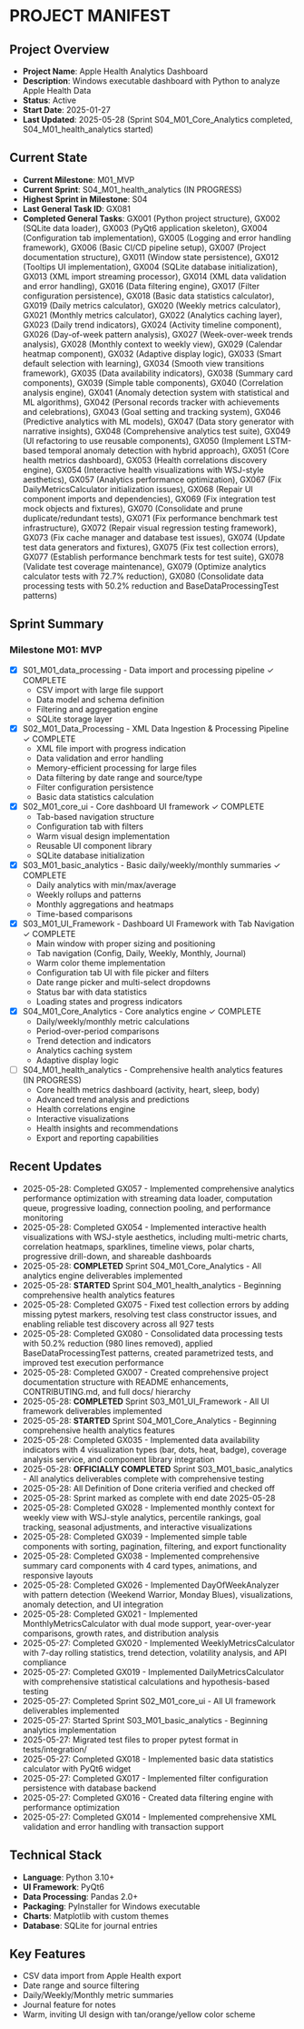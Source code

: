 # PROJECT MANIFEST

## Project Overview
- **Project Name**: Apple Health Analytics Dashboard
- **Description**: Windows executable dashboard with Python to analyze Apple Health Data
- **Status**: Active
- **Start Date**: 2025-01-27
- **Last Updated**: 2025-05-28 (Sprint S04_M01_Core_Analytics completed, S04_M01_health_analytics started)

## Current State
- **Current Milestone**: M01_MVP
- **Current Sprint**: S04_M01_health_analytics (IN PROGRESS)
- **Highest Sprint in Milestone**: S04
- **Last General Task ID**: GX081
- **Completed General Tasks**: GX001 (Python project structure), GX002 (SQLite data loader), GX003 (PyQt6 application skeleton), GX004 (Configuration tab implementation), GX005 (Logging and error handling framework), GX006 (Basic CI/CD pipeline setup), GX007 (Project documentation structure), GX011 (Window state persistence), GX012 (Tooltips UI implementation), GX004 (SQLite database initialization), GX013 (XML import streaming processor), GX014 (XML data validation and error handling), GX016 (Data filtering engine), GX017 (Filter configuration persistence), GX018 (Basic data statistics calculator), GX019 (Daily metrics calculator), GX020 (Weekly metrics calculator), GX021 (Monthly metrics calculator), GX022 (Analytics caching layer), GX023 (Daily trend indicators), GX024 (Activity timeline component), GX026 (Day-of-week pattern analysis), GX027 (Week-over-week trends analysis), GX028 (Monthly context to weekly view), GX029 (Calendar heatmap component), GX032 (Adaptive display logic), GX033 (Smart default selection with learning), GX034 (Smooth view transitions framework), GX035 (Data availability indicators), GX038 (Summary card components), GX039 (Simple table components), GX040 (Correlation analysis engine), GX041 (Anomaly detection system with statistical and ML algorithms), GX042 (Personal records tracker with achievements and celebrations), GX043 (Goal setting and tracking system), GX046 (Predictive analytics with ML models), GX047 (Data story generator with narrative insights), GX048 (Comprehensive analytics test suite), GX049 (UI refactoring to use reusable components), GX050 (Implement LSTM-based temporal anomaly detection with hybrid approach), GX051 (Core health metrics dashboard), GX053 (Health correlations discovery engine), GX054 (Interactive health visualizations with WSJ-style aesthetics), GX057 (Analytics performance optimization), GX067 (Fix DailyMetricsCalculator initialization issues), GX068 (Repair UI component imports and dependencies), GX069 (Fix integration test mock objects and fixtures), GX070 (Consolidate and prune duplicate/redundant tests), GX071 (Fix performance benchmark test infrastructure), GX072 (Repair visual regression testing framework), GX073 (Fix cache manager and database test issues), GX074 (Update test data generators and fixtures), GX075 (Fix test collection errors), GX077 (Establish performance benchmark tests for test suite), GX078 (Validate test coverage maintenance), GX079 (Optimize analytics calculator tests with 72.7% reduction), GX080 (Consolidate data processing tests with 50.2% reduction and BaseDataProcessingTest patterns)

## Sprint Summary

### Milestone M01: MVP
- [x] S01_M01_data_processing - Data import and processing pipeline ✓ COMPLETE
  - CSV import with large file support
  - Data model and schema definition
  - Filtering and aggregation engine
  - SQLite storage layer
- [x] S02_M01_Data_Processing - XML Data Ingestion & Processing Pipeline ✓ COMPLETE
  - XML file import with progress indication
  - Data validation and error handling
  - Memory-efficient processing for large files
  - Data filtering by date range and source/type
  - Filter configuration persistence
  - Basic data statistics calculation
- [x] S02_M01_core_ui - Core dashboard UI framework ✓ COMPLETE
  - Tab-based navigation structure
  - Configuration tab with filters
  - Warm visual design implementation
  - Reusable UI component library
  - SQLite database initialization
- [x] S03_M01_basic_analytics - Basic daily/weekly/monthly summaries ✓ COMPLETE
  - Daily analytics with min/max/average
  - Weekly rollups and patterns
  - Monthly aggregations and heatmaps
  - Time-based comparisons
- [x] S03_M01_UI_Framework - Dashboard UI Framework with Tab Navigation ✓ COMPLETE
  - Main window with proper sizing and positioning
  - Tab navigation (Config, Daily, Weekly, Monthly, Journal)
  - Warm color theme implementation
  - Configuration tab UI with file picker and filters
  - Date range picker and multi-select dropdowns
  - Status bar with data statistics
  - Loading states and progress indicators
- [x] S04_M01_Core_Analytics - Core analytics engine ✓ COMPLETE
  - Daily/weekly/monthly metric calculations
  - Period-over-period comparisons
  - Trend detection and indicators
  - Analytics caching system
  - Adaptive display logic
- [ ] S04_M01_health_analytics - Comprehensive health analytics features (IN PROGRESS)
  - Core health metrics dashboard (activity, heart, sleep, body)
  - Advanced trend analysis and predictions
  - Health correlations engine
  - Interactive visualizations
  - Health insights and recommendations
  - Export and reporting capabilities

## Recent Updates
- 2025-05-28: Completed GX057 - Implemented comprehensive analytics performance optimization with streaming data loader, computation queue, progressive loading, connection pooling, and performance monitoring
- 2025-05-28: Completed GX054 - Implemented interactive health visualizations with WSJ-style aesthetics, including multi-metric charts, correlation heatmaps, sparklines, timeline views, polar charts, progressive drill-down, and shareable dashboards
- 2025-05-28: **COMPLETED** Sprint S04_M01_Core_Analytics - All analytics engine deliverables implemented
- 2025-05-28: **STARTED** Sprint S04_M01_health_analytics - Beginning comprehensive health analytics features
- 2025-05-28: Completed GX075 - Fixed test collection errors by adding missing pytest markers, resolving test class constructor issues, and enabling reliable test discovery across all 927 tests
- 2025-05-28: Completed GX080 - Consolidated data processing tests with 50.2% reduction (980 lines removed), applied BaseDataProcessingTest patterns, created parametrized tests, and improved test execution performance
- 2025-05-28: Completed GX007 - Created comprehensive project documentation structure with README enhancements, CONTRIBUTING.md, and full docs/ hierarchy
- 2025-05-28: **COMPLETED** Sprint S03_M01_UI_Framework - All UI framework deliverables implemented
- 2025-05-28: **STARTED** Sprint S04_M01_Core_Analytics - Beginning comprehensive health analytics features
- 2025-05-28: Completed GX035 - Implemented data availability indicators with 4 visualization types (bar, dots, heat, badge), coverage analysis service, and component library integration
- 2025-05-28: **OFFICIALLY COMPLETED** Sprint S03_M01_basic_analytics - All analytics deliverables complete with comprehensive testing
- 2025-05-28: All Definition of Done criteria verified and checked off
- 2025-05-28: Sprint marked as complete with end date 2025-05-28
- 2025-05-28: Completed GX028 - Implemented monthly context for weekly view with WSJ-style analytics, percentile rankings, goal tracking, seasonal adjustments, and interactive visualizations
- 2025-05-28: Completed GX039 - Implemented simple table components with sorting, pagination, filtering, and export functionality
- 2025-05-28: Completed GX038 - Implemented comprehensive summary card components with 4 card types, animations, and responsive layouts
- 2025-05-28: Completed GX026 - Implemented DayOfWeekAnalyzer with pattern detection (Weekend Warrior, Monday Blues), visualizations, anomaly detection, and UI integration
- 2025-05-28: Completed GX021 - Implemented MonthlyMetricsCalculator with dual mode support, year-over-year comparisons, growth rates, and distribution analysis
- 2025-05-27: Completed GX020 - Implemented WeeklyMetricsCalculator with 7-day rolling statistics, trend detection, volatility analysis, and API compliance
- 2025-05-27: Completed GX019 - Implemented DailyMetricsCalculator with comprehensive statistical calculations and hypothesis-based testing
- 2025-05-27: Completed Sprint S02_M01_core_ui - All UI framework deliverables implemented
- 2025-05-27: Started Sprint S03_M01_basic_analytics - Beginning analytics implementation
- 2025-05-27: Migrated test files to proper pytest format in tests/integration/
- 2025-05-27: Completed GX018 - Implemented basic data statistics calculator with PyQt6 widget
- 2025-05-27: Completed GX017 - Implemented filter configuration persistence with database backend
- 2025-05-27: Completed GX016 - Created data filtering engine with performance optimization
- 2025-05-27: Completed GX014 - Implemented comprehensive XML validation and error handling with transaction support

## Technical Stack
- **Language**: Python 3.10+
- **UI Framework**: PyQt6
- **Data Processing**: Pandas 2.0+
- **Packaging**: PyInstaller for Windows executable
- **Charts**: Matplotlib with custom themes
- **Database**: SQLite for journal entries

## Key Features
- CSV data import from Apple Health export
- Date range and source filtering
- Daily/Weekly/Monthly metric summaries
- Journal feature for notes
- Warm, inviting UI design with tan/orange/yellow color scheme
